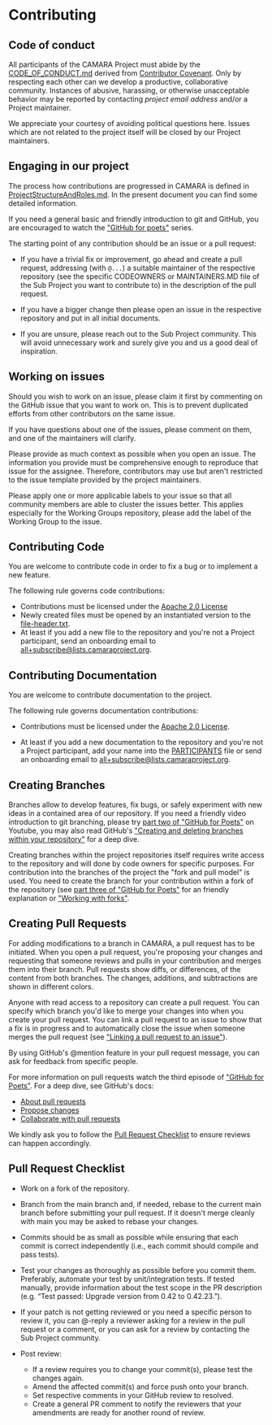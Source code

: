 # Contributing

## Code of conduct

All participants of the CAMARA Project must abide by the [CODE_OF_CONDUCT.md](CODE_OF_CONDUCT.md) derived from [Contributor Covenant](https://www.contributor-covenant.org/). Only by respecting each other can we develop a productive, collaborative community. Instances of abusive, harassing, or otherwise unacceptable behavior may be reported by contacting _project email address_ and/or a Project maintainer.

We appreciate your courtesy of avoiding political questions here. Issues which are not related to the project itself will be closed by our Project maintainers.

## Engaging in our project

The process how contributions are progressed in CAMARA is defined in [ProjectStructureAndRoles.md](https://github.com/camaraproject/Governance/blob/main/ProjectStructureAndRoles.md#project-structure). In the present document you can find some detailed information.

If you need a general basic and friendly introduction to git and GitHub, you are encouraged to watch the ["GitHub for poets"](https://www.youtube.com/watch?v=BCQHnlnPusY) series.

The starting point of any contribution should be an issue or a pull request:

* If you have a trivial fix or improvement, go ahead and create a pull request, addressing (with `@...`) a suitable maintainer of the respective repository (see the specific CODEOWNERS or MAINTAINERS.MD file of the Sub Project you want to contribute to) in the description of the pull request.

*	If you have a bigger change then please open an issue in the respective repository and put in all initial documents.

*	If you are unsure, please reach out to the Sub Project community. This will avoid unnecessary work and surely give you and us a good deal of inspiration.

## Working on issues

Should you wish to work on an issue, please claim it first by commenting on the GitHub issue that you want to work on. This is to prevent duplicated efforts from other contributors on the same issue.

If you have questions about one of the issues, please comment on them, and one of the maintainers will clarify.

Please provide as much context as possible when you open an issue. The information you provide must be comprehensive enough to reproduce that issue for the assignee. Therefore, contributors may use but aren't restricted to the issue template provided by the project maintainers.

Please apply one or more applicable labels to your issue so that all community members are able to cluster the issues better. This applies especially for the Working Groups repository, please add the label of the Working Group to the issue.

## Contributing Code

You are welcome to contribute code in order to fix a bug or to implement a new feature.

The following rule governs code contributions:

* Contributions must be licensed under the [Apache 2.0 License](https://www.apache.org/licenses/LICENSE-2.0)
* Newly created files must be opened by an instantiated version to the [file-header.txt](https://github.com/camaraproject/Governance/blob/main/declarations/templates/file-header.txt).
* At least if you add a new file to the repository and you're not a Project participant, send an onboarding email to <all+subscribe@lists.camaraproject.org>.

## Contributing Documentation

You are welcome to contribute documentation to the project.

The following rule governs documentation contributions:

* Contributions must be licensed under the [Apache 2.0 License](https://www.apache.org/licenses/LICENSE-2.0).

* At least if you add a new documentation to the repository and you're not a Project participant, add your name into the [PARTICIPANTS](./PARTICIPANTS.MD) file or send an onboarding email to <all+subscribe@lists.camaraproject.org>.

## Creating Branches

Branches allow to develop features, fix bugs, or safely experiment with new ideas in a contained area of our repository. If you need a friendly video introduction to git branching, please try [part two of "GitHub for Poets"](https://www.youtube.com/watch?v=oPpnCh7InLY) on Youtube, you may also read GitHub's ["Creating and deleting branches within your repository"](https://docs.github.com/en/articles/creating-and-deleting-branches-within-your-repository) for a deep dive. 

Creating branches within the project repositories itself requires write access to the repository and will done by code owners for specific purposes. For contribution into the branches of the project the "fork and pull model" is used. You need to create the branch for your contribution within a fork of the repository (see [part three of "GitHub for Poets"](https://youtu.be/_NrSWLQsDL4) for an friendly explanation or ["Working with forks"](https://docs.github.com/en/pull-requests/collaborating-with-pull-requests/working-with-forks).

## Creating Pull Requests

For adding modifications to a branch in CAMARA, a pull request has to be initiated. When you open a pull request, you're proposing your changes and requesting that someone reviews and pulls in your contribution and merges them into their branch. Pull requests show diffs, or differences, of the content from both branches. The changes, additions, and subtractions are shown in different colors.

Anyone with read access to a repository can create a pull request. You can specify which branch you'd like to merge your changes into when you create your pull request. You can link a pull request to an issue to show that a fix is in progress and to automatically close the issue when someone merges the pull request (see ["Linking a pull request to an issue"](https://docs.github.com/en/github/managing-your-work-on-github/linking-a-pull-request-to-an-issue)).

By using GitHub's @mention feature in your pull request message, you can ask for feedback from specific people.

For more information on pull requests watch the third episode of ["GitHub for Poets"](https://www.youtube.com/watch?v=_NrSWLQsDL4). For a deep dive, see GitHub's docs:
*	[About pull requests](https://docs.github.com/en/pull-requests/collaborating-with-pull-requests/proposing-changes-to-your-work-with-pull-requests/about-pull-requests)
*	[Propose changes](https://docs.github.com/en/pull-requests/collaborating-with-pull-requests/proposing-changes-to-your-work-with-pull-requests)
*	[Collaborate with pull requests](https://docs.github.com/en/pull-requests/collaborating-with-pull-requests)

We kindly ask you to follow the [Pull Request Checklist](#Pull-Request-Checklist) to ensure reviews can happen accordingly.

## Pull Request Checklist

* Work on a fork of the repository.

* Branch from the main branch and, if needed, rebase to the current main branch before submitting your pull request. If it doesn't merge cleanly with main you may be asked to rebase your changes.

* Commits should be as small as possible while ensuring that each commit is correct independently (i.e., each commit should compile and pass tests).

* Test your changes as thoroughly as possible before you commit them. Preferably, automate your test by unit/integration tests. If tested manually, provide information about the test scope in the PR description (e.g. “Test passed: Upgrade version from 0.42 to 0.42.23.”).

* If your patch is not getting reviewed or you need a specific person to review it, you can @-reply a reviewer asking for a review in the pull request or a comment, or you can ask for a review by contacting the Sub Project community.

* Post review:
  * If a review requires you to change your commit(s), please test the changes again.
  * Amend the affected commit(s) and force push onto your branch.
  * Set respective comments in your GitHub review to resolved.
  * Create a general PR comment to notify the reviewers that your amendments are ready for another round of review.
